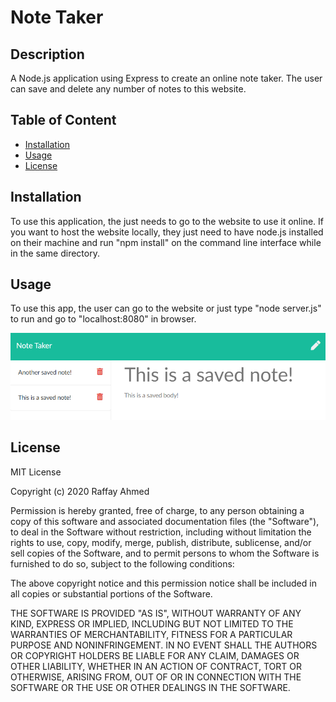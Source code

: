 # Note Taker

## Description
A Node.js application using Express to create an online note taker. The user can save and delete any number of notes to this website.

## Table of Content
* [Installation](#installation)
* [Usage](#usage)
* [License](#license)

## Installation
To use this application, the just needs to go to the website to use it online. If you want to host the website locally, they just need to have node.js installed on their machine and run "npm install" on the command line interface while in the same directory.

## Usage
To use this app, the user can go to the website or just type "node server.js" to run and go to "localhost:8080" in browser.
<br/>

![Note Taker](https://github.com/rahme/note-taker/blob/master/Note-Taker/images/saved-note.PNG)

## License
MIT License

Copyright (c) 2020 Raffay Ahmed

Permission is hereby granted, free of charge, to any person obtaining a copy of this software and associated documentation files (the "Software"), to deal in the Software without restriction, including without limitation the rights to use, copy, modify, merge, publish, distribute, sublicense, and/or sell copies of the Software, and to permit persons to whom the Software is furnished to do so, subject to the following conditions:

The above copyright notice and this permission notice shall be included in all copies or substantial portions of the Software.

THE SOFTWARE IS PROVIDED "AS IS", WITHOUT WARRANTY OF ANY KIND, EXPRESS OR IMPLIED, INCLUDING BUT NOT LIMITED TO THE WARRANTIES OF MERCHANTABILITY, FITNESS FOR A PARTICULAR PURPOSE AND NONINFRINGEMENT. IN NO EVENT SHALL THE AUTHORS OR COPYRIGHT HOLDERS BE LIABLE FOR ANY CLAIM, DAMAGES OR OTHER LIABILITY, WHETHER IN AN ACTION OF CONTRACT, TORT OR OTHERWISE, ARISING FROM, OUT OF OR IN CONNECTION WITH THE SOFTWARE OR THE USE OR OTHER DEALINGS IN THE SOFTWARE.

